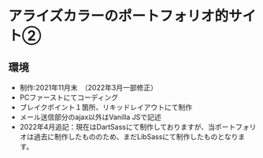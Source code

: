 # アライズカラーのポートフォリオ的サイト②

## 環境
- 制作:2021年11月末　（2022年3月一部修正）
- PCファーストにてコーディング
- ブレイクポイント１箇所、リキッドレイアウトにて制作
- メール送信部分のajax以外はVanilla JSで記述
- 2022年4月追記：現在はDartSassにて制作しておりますが、当ポートフォリオは過去に制作したもののため、まだLibSassにて制作したものとなります。

